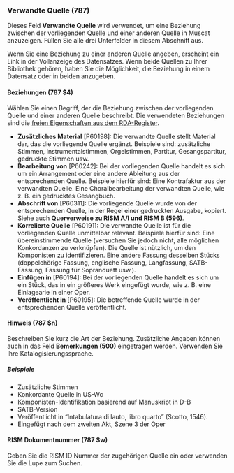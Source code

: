 ### Verwandte Quelle (787)

Dieses Feld **Verwandte Quelle** wird verwendet, um eine Beziehung zwischen der vorliegenden Quelle und einer anderen Quelle in Muscat anzuzeigen. Füllen Sie alle drei Unterfelder in diesem Abschnitt aus.

Wenn Sie eine Beziehung zu einer anderen Quelle angeben, erscheint ein Link in der Vollanzeige des Datensatzes. Wenn beide Quellen zu Ihrer Bibliothek gehören, haben Sie die Möglichkeit, die Beziehung in einem Datensatz oder in beiden anzugeben.

#### Beziehungen (787 $4)

Wählen Sie einen Begriff, der die Beziehung zwischen der vorliegenden Quelle und einer anderen Quelle beschreibt. Die verwendeten Beziehungen sind die [freien Eigenschaften aus dem RDA-Register](http://www.rdaregistry.info/Elements/u/%20).

- **Zusätzliches Material** [P60198]: Die verwandte Quelle stellt Material dar, das die vorliegende Quelle ergänzt. Beispiele sind: zusätzliche Stimmen, Instrumentalstimmen, Orgelstimmen, Partitur, Gesangspartitur, gedruckte Stimmen usw.
- **Bearbeitung von** [P60242]: Bei der vorliegenden Quelle handelt es sich um ein Arrangement oder eine andere Ableitung aus der entsprechenden Quelle. Beispiele hierfür sind: Eine Kontrafaktur aus der verwandten Quelle. Eine Choralbearbeitung der verwandten Quelle, wie z. B. ein gedrucktes Gesangbuch.
- **Abschrift von** [P60311]: Die vorliegende Quelle wurde von der entsprechenden Quelle, in der Regel einer gedruckten Ausgabe, kopiert. Siehe auch **Querverweise zu RISM A/I und RISM B (596)**.
- **Korrelierte Quelle** [P60191]: Die verwandte Quelle ist für die vorliegenden Quelle unmittelbar relevant. Beispiele hierfür sind:  Eine übereinstimmende Quelle (versuchen Sie jedoch nicht, alle möglichen Konkordanzen zu verknüpfen). Die Quelle ist nützlich, um den Komponisten zu identifizieren. Eine andere Fassung desselben Stücks (doppelchörige Fassung, englische Fassung, Langfassung, SATB-Fassung, Fassung für Sopranduett usw.).
- **Einfügen in** [P60194]: Bei der vorliegenden Quelle handelt es sich um ein Stück, das in ein größeres Werk eingefügt wurde, wie z. B. eine Einlagearie in einer Oper.
- **Veröffentlicht in** [P60195]: Die betreffende Quelle wurde in der entsprechenden Quelle veröffentlicht.

#### Hinweis (787 $n)

Beschreiben Sie kurz die Art der Beziehung. Zusätzliche Angaben können auch in das Feld **Bemerkungen (500)** eingetragen werden. Verwenden Sie Ihre Katalogisierungssprache.

##### Beispiele

- Zusätzliche Stimmen
- Konkordante Quelle in US-Wc
- Komponisten-Identifikation basierend auf Manuskript in D-B
- SATB-Version
- Veröffentlicht in “Intabulatura di lauto, libro quarto” (Scotto, 1546).
- Eingefügt nach dem zweiten Akt, Szene 3 der Oper

#### RISM Dokumentnummer (787 $w)

Geben Sie die RISM ID Nummer der zugehörigen Quelle ein oder verwenden Sie die Lupe zum Suchen.
